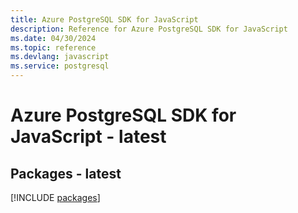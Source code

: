 ```yaml
---
title: Azure PostgreSQL SDK for JavaScript
description: Reference for Azure PostgreSQL SDK for JavaScript
ms.date: 04/30/2024
ms.topic: reference
ms.devlang: javascript
ms.service: postgresql
---
```

# Azure PostgreSQL SDK for JavaScript - latest
## Packages - latest
[!INCLUDE [packages](postgresql-index.md)]